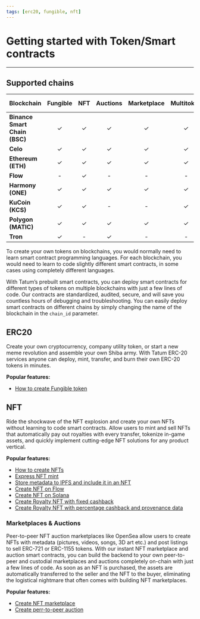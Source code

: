 ```yaml
---
tags: [erc20, fungible, nft]
---
```


# Getting started with Token/Smart contracts

---

## Supported chains


**Blockchain** | **Fungible** |**NFT** | **Auctions** | **Marketplace** | **Multitoken** | **Custodial wallet**
---------|:----------:|:---------:|:---------:|:---------:|:---------:|:---------:
 **Binance Smart Chain (BSC)** | ✓ | ✓ | ✓ | ✓ | ✓| ✓
 **Celo** | ✓ | ✓ | ✓ | ✓ | ✓| ✓
 **Ethereum (ETH)** | ✓ | ✓ | ✓ | ✓ | ✓| ✓
 **Flow** | - | ✓ | - | - | - | -
 **Harmony (ONE)** | ✓ | ✓ | ✓ | ✓ | ✓ | ✓
 **KuCoin (KCS)** | ✓ | ✓ | - | - | ✓ | -
 **Polygon (MATIC)** | ✓ | ✓ | ✓ | ✓ | ✓ | ✓
 **Tron** | ✓ | - | ✓ | - | - | ✓
 

To create your own tokens on blockchains, you would normally need to learn smart contract programming languages. For each blockchain, you would need to learn to code slightly different smart contracts, in some cases using completely different languages.

With Tatum’s prebuilt smart contracts, you can deploy smart contracts for different types of tokens on multiple blockchains with just a few lines of code. Our contracts are standardized, audited, secure, and will save you countless hours of debugging and troubleshooting. You can easily deploy smart contracts on different chains by simply changing the name of the blockchain in the `chain_id` parameter.

## ERC20

Create your own cryptocurrency, company utility token, or start a new meme revolution and assemble your own Shiba army. With Tatum ERC-20 services anyone can deploy, mint, transfer, and burn  their own ERC-20 tokens in minutes.

**Popular features:**

- [How to create Fungible token](https://docs.tatum.io/guides/blockchain/how-to-create-an-erc-20-token)

## NFT
Ride the shockwave of the NFT explosion and create your own NFTs without learning to code smart contracts. Allow users to mint and sell NFTs that automatically pay out royalties with every transfer, tokenize in-game assets, and quickly implement cutting-edge NFT solutions for any product vertical.

**Popular features:**
- [How to create NFTs](https://docs.tatum.io/guides/blockchain/how-to-create-nft-token) 
- [Express NFT mint](https://docs.tatum.io/guides/blockchain/how-to-mint-nfts-with-1-api-call)
- [Store metadata to IPFS and include it in an NFT](https://docs.tatum.io/guides/blockchain/how-to-store-metadata-to-ipfs-and-include-it-in-an-nft)
- [Create NFT on Flow](https://docs.tatum.io/guides/blockchain/how-to-create-nfts-on-flow)
- [Create NFT on Solana](https://docs.tatum.io/guides/blockchain/how-to-create-nfts-on-solana)
- [Create Royalty NFT with fixed cashback](https://docs.tatum.io/guides/blockchain/how-to-create-tatum-nf-royal-ts)
- [Create Royalty NFT with percentage cashback and provenance data](https://docs.tatum.io/guides/blockchain/how-to-create-royalty-nfts-with-percentage-cashback-and-provenance-data)

### Marketplaces & Auctions

Peer-to-peer NFT auction marketplaces like OpenSea allow users to create NFTs with metadata (pictures, videos, songs, 3D art etc.) and post listings to sell ERC-721 or ERC-1155 tokens. With our instant NFT marketplace and auction smart contracts, you can build the backend to your own peer-to-peer and custodial marketplaces and auctions completely on-chain with just a few lines of code. As soon as an NFT is purchased, the assets are automatically transferred to the seller and the NFT to the buyer, eliminating the logistical nightmare that often comes with building NFT marketplaces.

**Popular features:**
- [Create NFT marketplace](https://docs.tatum.io/tutorials/how-to-create-a-peer-to-peer-nft-marketplace)
- [Create perr-to-peer auction](https://docs.tatum.io/tutorials/how-to-create-a-peer-to-peer-nft-auction)


